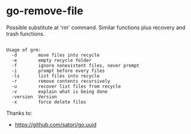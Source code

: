 # go-remove-file
Possible substitute at 'rm' command. Similar functions plus recovery and trash functions.

<pre><code>
Usage of grm:
  -d        move files into recycle
  -e        empty recycle folder
  -f        ignore nonexistent files, never prompt
  -i        prompt before every files
  -ls       list files into recycle
  -r        remove contents recursively
  -u        recover list files from recycle
  -v        explain what is being done
  -version  Version
  -x        force delete files
</code></pre>

Thanks to:
* https://github.com/satori/go.uuid